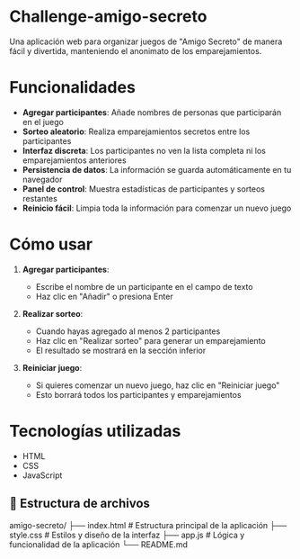 # Challenge-amigo-secreto
Una aplicación web para organizar juegos de "Amigo Secreto" de manera fácil y divertida, manteniendo el anonimato de los emparejamientos.

# Funcionalidades

- **Agregar participantes**: Añade nombres de personas que participarán en el juego
- **Sorteo aleatorio**: Realiza emparejamientos secretos entre los participantes
- **Interfaz discreta**: Los participantes no ven la lista completa ni los emparejamientos anteriores
- **Persistencia de datos**: La información se guarda automáticamente en tu navegador
- **Panel de control**: Muestra estadísticas de participantes y sorteos restantes
- **Reinicio fácil**: Limpia toda la información para comenzar un nuevo juego

# Cómo usar

1. **Agregar participantes**:
   - Escribe el nombre de un participante en el campo de texto
   - Haz clic en "Añadir" o presiona Enter

2. **Realizar sorteo**:
   - Cuando hayas agregado al menos 2 participantes
   - Haz clic en "Realizar sorteo" para generar un emparejamiento
   - El resultado se mostrará en la sección inferior

3. **Reiniciar juego**:
   - Si quieres comenzar un nuevo juego, haz clic en "Reiniciar juego"
   - Esto borrará todos los participantes y emparejamientos

# Tecnologías utilizadas

- HTML
- CSS
- JavaScript


## 📁 Estructura de archivos
amigo-secreto/
├── index.html # Estructura principal de la aplicación
├── style.css # Estilos y diseño de la interfaz
├── app.js # Lógica y funcionalidad de la aplicación
└── README.md
